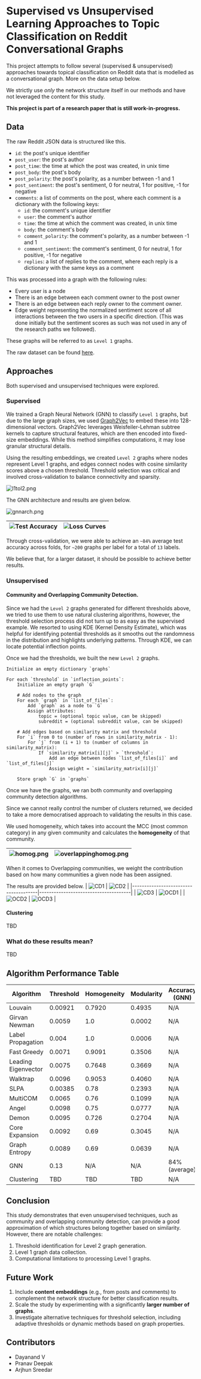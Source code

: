 
#  Supervised vs Unsupervised Learning Approaches to Topic Classification on Reddit Conversational Graphs

This project attempts to follow several (supervised & unsupervised) approaches towards topical classification on Reddit data that is modelled as a conversational graph. More on the data setup below. 

We strictly use *only* the network structure itself in our methods and have not leveraged the content for this study. 

**This project is part of a research paper that is still work-in-progress.**

## Data
The raw Reddit JSON data is structured like this.
- `id`: the post's unique identifier
- `post_user`: the post's author
- `post_time`: the time at which the post was created, in unix time
- `post_body`: the post's body
- `post_polarity`: the post's polarity, as a number between -1 and 1
- `post_sentiment`: the post's sentiment, 0 for neutral, 1 for positive, -1 for negative
- `comments`: a list of comments on the post, where each comment is a dictionary with the following keys:
  - `id`: the comment's unique identifier
  - `user`: the comment's author
  - `time`: the time at which the comment was created, in unix time
  - `body`: the comment's body
  - `comment_polarity`: the comment's polarity, as a number between -1 and 1
  - `comment_sentiment`: the comment's sentiment, 0 for neutral, 1 for positive, -1 for negative
  - `replies`: a list of replies to the comment, where each reply is a dictionary with the same keys as a comment

This was processed into a graph with the following rules:
- Every user is a node
- There is an edge between each comment owner to the post owner
- There is an edge between each reply owner to the comment owner.
- Edge weight representing the normalized sentiment score of all interactions between the two users in a specific direction. (This was done initially but the sentiment scores as such was not used in any of the research paths we followed).

These graphs will be referred to as `Level 1` graphs.

The raw dataset can be found [here](https://zenodo.org/records/13343578).

## Approaches

Both supervised and unsupervised techniques were explored. 

### Supervised
We trained a Graph Neural Network (GNN) to classify `Level 1` graphs, but due to the large graph sizes, we used [Graph2Vec](https://karateclub.readthedocs.io/en/latest/_modules/karateclub/graph_embedding/graph2vec.html) to embed these into 128-dimensional vectors. Graph2Vec leverages Weisfeiler-Lehman subtree kernels to capture structural features, which are then encoded into fixed-size embeddings. While this method simplifies computations, it may lose granular structural details.

Using the resulting embeddings, we created `Level 2` graphs where nodes represent Level 1 graphs, and edges connect nodes with cosine similarity scores above a chosen threshold. Threshold selection was critical and involved cross-validation to balance connectivity and sparsity.

![l1tol2.png](./results/l1tol2.png)

The GNN architecture and results are given below.

![gnnarch.png](./results/gnnarchitecture.png)

| ![Test Accuracy](./results/testacc.png) | ![Loss Curves](./results/losscurvesthr.png) |
|----------------------------------------|--------------------------------------------|

Through cross-validation, we were able to achieve an `~84%` average test accuracy across folds, for `~200` graphs per label for a total of `13` labels.

We believe that, for a larger dataset, it should be possible to achieve better results.


### Unsupervised

#### Community and Overlapping Community Detection.
Since we had the `Level 2` graphs generated for different thresholds above, we tried to use them to use natural clustering algorithms, however, the threshold selection process did not turn up to as easy as the supervised example. We resorted to using KDE (Kernel Density Estimate), which was helpful for identifying potential thresholds as it smooths out the randomness in the distribution and highlights underlying patterns. Through KDE, we can locate potential inflection points.

Once we had the thresholds, we built the new `Level 2` graphs.

```
Initialize an empty dictionary `graphs`

For each `threshold` in `inflection_points`:
    Initialize an empty graph `G`

    # Add nodes to the graph
    For each `graph` in `list_of_files`:
        Add `graph` as a node to `G`
        Assign attributes:
            topic = (optional topic value, can be skipped)
            subreddit = (optional subreddit value, can be skipped)

    # Add edges based on similarity matrix and threshold
    For `i` from 0 to (number of rows in similarity_matrix - 1):
        For `j` from (i + 1) to (number of columns in similarity_matrix):
            If `similarity_matrix[i][j]` > `threshold`:
                Add an edge between nodes `list_of_files[i]` and `list_of_files[j]`
                Assign weight = `similarity_matrix[i][j]`

    Store graph `G` in `graphs`
```

Once we have the graphs, we ran both community and overlapping community detection algorithms. 

Since we cannot really control the number of clusters returned, we decided to take a more democratised approach to validating the results in this case.

We used homogeneity, which takes into account the MCC (most common category) in any given community and calculates the **homogeneity** of that community. 

| ![homog.png](./results/homogeneity.png) | ![overlappinghomog.png](./results/homogeneity_OCD.png) |
|--------------------------------|--------------------------------|

When it comes to Overlapping communities, we weight the contribution based on how many communities a given node has been assigned. 

The results are provided below.
| ![CD1](./results/louvaingnewman.png) | ![CD2](./results/leadineigwalktrap.png) |
|--------------------------------------|--------------------------------------|
| ![CD3](./results/labelpropfastgreedy.png) | ![OCD1](./results/graphencoreexp.png) |
| ![OCD2](./results/angeldemon.png) | ![OCD3](./results/slpamulticom.png) |


#### Clustering
TBD

### What do these results mean? 
TBD

## Algorithm Performance Table

| Algorithm         | Threshold | Homogeneity | Modularity | Accuracy (GNN) | Clustering Metric (?) |
|--------------------|-----------|-------------|------------|----------------|-----------------------|
| Louvain           | 0.00921   | 0.7920      | 0.4935     | N/A            | N/A                   |
| Girvan Newman     | 0.0059    | 1.0         | 0.0002     | N/A            | N/A                   |
| Label Propagation | 0.004     | 1.0         | 0.0006     | N/A            | N/A                   |
| Fast Greedy       | 0.0071    | 0.9091      | 0.3506     | N/A            | N/A                   |
| Leading Eigenvector | 0.0075  | 0.7648      | 0.3669     | N/A            | N/A                   |
| Walktrap          | 0.0096    | 0.9053      | 0.4060     | N/A            | N/A                   |
| SLPA              | 0.00385   | 0.78        | 0.2393     | N/A            | N/A                   |
| MultiCOM          | 0.0065    | 0.76        | 0.1099     | N/A            | N/A                   |
| Angel             | 0.0098    | 0.75        | 0.0777     | N/A            | N/A                   |
| Demon             | 0.0095    | 0.726       | 0.2704     | N/A            | N/A                   |
| Core Expansion    | 0.0092    | 0.69        | 0.3045     | N/A            | N/A                   |
| Graph Entropy     | 0.0089    | 0.69        | 0.0639     | N/A            | N/A                   |
| GNN               | 0.13      | N/A         | N/A        | 84% (average)  | N/A                   |
| Clustering        | TBD       | TBD         | TBD        | N/A            | TBD                   |


## Conclusion

This study demonstrates that even unsupervised techniques, such as community and overlapping community detection, can provide a good approximation of which structures belong together based on similarity. However, there are notable challenges:  
1. Threshold identification for Level 2 graph generation. 
2. Level 1 graph data collection.
3. Computational limitations to processing Level 1 graphs.

## Future Work

1. Include **content embeddings** (e.g., from posts and comments) to complement the network structure for better classification results.  
2. Scale the study by experimenting with a significantly **larger number of graphs**.  
3. Investigate alternative techniques for threshold selection, including adaptive thresholds or dynamic methods based on graph properties.

## Contributors
- Dayanand V
- Pranav Deepak
- Arjhun Sreedar

